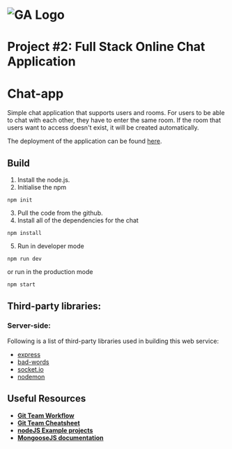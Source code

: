 # ![GA Logo](https://ga-dash.s3.amazonaws.com/production/assets/logo-9f88ae6c9c3871690e33280fcf557f33.png) 

# Project #2: Full Stack Online Chat Application



# Chat-app
Simple chat application that supports users and rooms. 
For users to be able to chat with each other, they have to enter the same room.
If the room that users want to access doesn't exist, it will be created automatically.

The deployment of the application can be found [here](https://).

## Build
1. Install the node.js.
2. Initialise the npm
```
npm init
```
3. Pull the code from the github.
4. Install all of the dependencies for the chat
```
npm install
```
5. Run in developer mode
```
npm run dev
```
or run in the production mode
```
npm start
```

## Third-party libraries:

### Server-side:
Following is a list of third-party libraries used in building this web service:
- [express](https://www.npmjs.com/package/express)
- [bad-words](https://www.npmjs.com/package/bad-words)
- [socket.io](https://www.npmjs.com/package/socket.io)
- [nodemon](https://www.npmjs.com/package/nodemon)

## Useful Resources

- **[Git Team Workflow](https://www.atlassian.com/git/tutorials/comparing-workflows)**
- **[Git Team Cheatsheet](https://jameschambers.co/writing/git-team-workflow-cheatsheet/)**
- **[nodeJS Example projects](https://github.com/sqreen/awesome-nodejs-projects)**
- **[MongooseJS documentation](https://mongoosejs.com/docs/index.html)**
